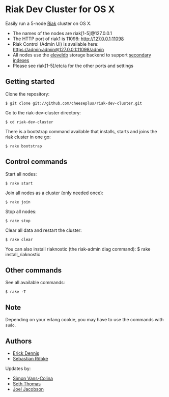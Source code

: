 # Riak Dev Cluster for OS X

Easily run a 5-node [Riak](http://wiki.basho.com/Riak.html) cluster on OS X.

* The names of the nodes are riak[1-5]@127.0.0.1
* The HTTP port of riak1 is 11098: <http://127.0.0.1:11098>
* Riak Control (Admin UI) is available here: <https://admin:admin@127.0.0.1:11098/admin> 
* All nodes use the [eleveldb](http://wiki.basho.com/LevelDB.html) storage backend
  to support [secondary indexes](http://wiki.basho.com/Secondary-Indexes.html)
* Please see riak[1-5]/etc/a for the other ports and settings

## Getting started

Clone the repository:

    $ git clone git://github.com/cheeseplus/riak-dev-cluster.git

Go to the riak-dev-cluster directory:

    $ cd riak-dev-cluster

There is a bootstrap command available that installs, starts and joins the riak cluster in one go:

    $ rake bootstrap

## Control commands

Start all nodes:

    $ rake start

Join all nodes as a cluster (only needed once):

    $ rake join

Stop all nodes:

    $ rake stop

Clear all data and restart the cluster:

    $ rake clear

You can also install riaknostic (the riak-admin diag command):
    $ rake install_riaknostic

## Other commands

See all available commands:

    $ rake -T

## Note

Depending on your erlang cookie, you may have to use the commands with `sudo`.

## Authors

* [Erick Dennis](https://github.com/edennis)
* [Sebastian Röbke](https://github.com/boosty)

Updates by:
* [Simon Vans-Colina](https://github.com/simonvc)
* [Seth Thomas](https://github.com/cheeseplus)
* [Joel Jacobson](https://github.com/joeljacobson)
